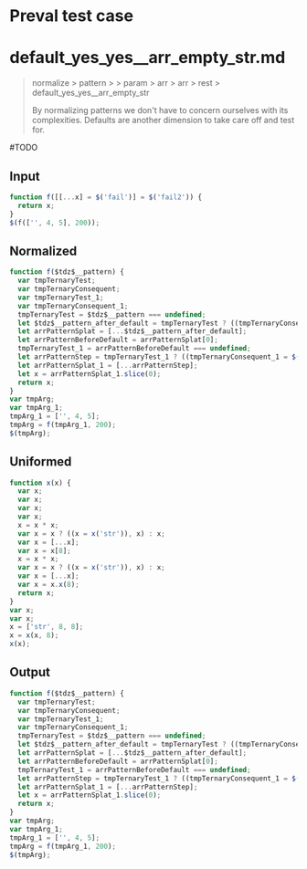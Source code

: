 # Preval test case

# default_yes_yes__arr_empty_str.md

> normalize > pattern >  > param > arr > arr > rest > default_yes_yes__arr_empty_str
>
> By normalizing patterns we don't have to concern ourselves with its complexities. Defaults are another dimension to take care off and test for.

#TODO

## Input

`````js filename=intro
function f([[...x] = $('fail')] = $('fail2')) {
  return x;
}
$(f(['', 4, 5], 200));
`````

## Normalized

`````js filename=intro
function f($tdz$__pattern) {
  var tmpTernaryTest;
  var tmpTernaryConsequent;
  var tmpTernaryTest_1;
  var tmpTernaryConsequent_1;
  tmpTernaryTest = $tdz$__pattern === undefined;
  let $tdz$__pattern_after_default = tmpTernaryTest ? ((tmpTernaryConsequent = $('fail2')), tmpTernaryConsequent) : $tdz$__pattern;
  let arrPatternSplat = [...$tdz$__pattern_after_default];
  let arrPatternBeforeDefault = arrPatternSplat[0];
  tmpTernaryTest_1 = arrPatternBeforeDefault === undefined;
  let arrPatternStep = tmpTernaryTest_1 ? ((tmpTernaryConsequent_1 = $('fail')), tmpTernaryConsequent_1) : arrPatternBeforeDefault;
  let arrPatternSplat_1 = [...arrPatternStep];
  let x = arrPatternSplat_1.slice(0);
  return x;
}
var tmpArg;
var tmpArg_1;
tmpArg_1 = ['', 4, 5];
tmpArg = f(tmpArg_1, 200);
$(tmpArg);
`````

## Uniformed

`````js filename=intro
function x(x) {
  var x;
  var x;
  var x;
  var x;
  x = x * x;
  var x = x ? ((x = x('str')), x) : x;
  var x = [...x];
  var x = x[8];
  x = x * x;
  var x = x ? ((x = x('str')), x) : x;
  var x = [...x];
  var x = x.x(8);
  return x;
}
var x;
var x;
x = ['str', 8, 8];
x = x(x, 8);
x(x);
`````

## Output

`````js filename=intro
function f($tdz$__pattern) {
  var tmpTernaryTest;
  var tmpTernaryConsequent;
  var tmpTernaryTest_1;
  var tmpTernaryConsequent_1;
  tmpTernaryTest = $tdz$__pattern === undefined;
  let $tdz$__pattern_after_default = tmpTernaryTest ? ((tmpTernaryConsequent = $('fail2')), tmpTernaryConsequent) : $tdz$__pattern;
  let arrPatternSplat = [...$tdz$__pattern_after_default];
  let arrPatternBeforeDefault = arrPatternSplat[0];
  tmpTernaryTest_1 = arrPatternBeforeDefault === undefined;
  let arrPatternStep = tmpTernaryTest_1 ? ((tmpTernaryConsequent_1 = $('fail')), tmpTernaryConsequent_1) : arrPatternBeforeDefault;
  let arrPatternSplat_1 = [...arrPatternStep];
  let x = arrPatternSplat_1.slice(0);
  return x;
}
var tmpArg;
var tmpArg_1;
tmpArg_1 = ['', 4, 5];
tmpArg = f(tmpArg_1, 200);
$(tmpArg);
`````
